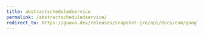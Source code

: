 ```yaml
---
title: abstractscheduledservice
permalink: /abstractscheduledservice/
redirect_to: https://guava.dev/releases/snapshot-jre/api/docs/com/google/common/util/concurrent/AbstractScheduledService.html
---
```

